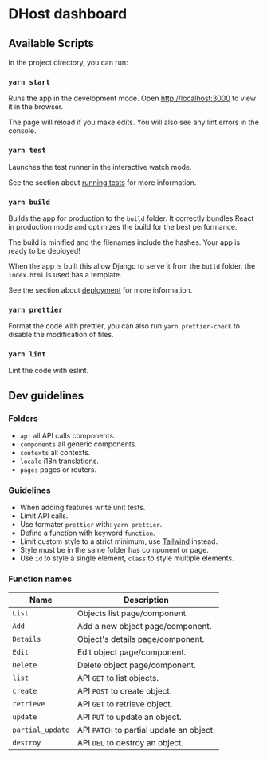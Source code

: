# DHost dashboard

## Available Scripts

In the project directory, you can run:

### `yarn start`

Runs the app in the development mode. Open [http://localhost:3000](http://localhost:3000) to view it in the browser.

The page will reload if you make edits. You will also see any lint errors in the console.

### `yarn test`

Launches the test runner in the interactive watch mode.

See the section about [running tests](https://facebook.github.io/create-react-app/docs/running-tests) for more information.

### `yarn build`

Builds the app for production to the `build` folder. It correctly bundles React in production mode and optimizes the build for the best performance.

The build is minified and the filenames include the hashes. Your app is ready to be deployed!

When the app is built this allow Django to serve it from the `build` folder, the `index.html` is used has a template.

See the section about [deployment](https://facebook.github.io/create-react-app/docs/deployment) for more information.

### `yarn prettier`

Format the code with prettier, you can also run `yarn prettier-check` to disable the modification of files.

### `yarn lint`

Lint the code with eslint.

## Dev guidelines

### Folders

- `api` all API calls components.
- `components` all generic components.
- `contexts` all contexts.
- `locale` i18n translations.
- `pages` pages or routers.

### Guidelines

- When adding features write unit tests.
- Limit API calls.
- Use formater `prettier` with: `yarn prettier`.
- Define a function with keyword `function`.
- Limit custom style to a strict minimum, use [Tailwind](https://tailwindcss.com/) instead.
- Style must be in the same folder has component or page.
- Use `id` to style a single element, `class` to style multiple elements.

### Function names

| Name             | Description                              |
| ---------------- | ---------------------------------        |
| `List`           | Objects list page/component.             |
| `Add`            | Add a new object page/component.         |
| `Details`        | Object's details page/component.         |
| `Edit`           | Edit object page/component.              |
| `Delete`         | Delete object page/component.            |
| `list`           | API `GET` to list objects.               |
| `create`         | API `POST` to create object.             |
| `retrieve`       | API `GET` to retrieve object.            |
| `update`         | API `PUT` to update an object.           |
| `partial_update` | API `PATCH` to partial update an object. |
| `destroy`        | API `DEL` to destroy an object.          |
